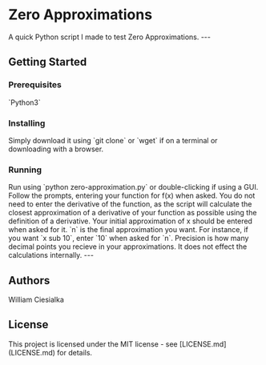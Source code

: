 <h1>Zero Approximations</h1>
A quick Python script I made to test Zero Approximations. 
---
<h2>Getting Started</h2>
<h3>Prerequisites</h3>
`Python3`
<h3>Installing</h3>
Simply download it using `git clone` or `wget` if on a terminal or downloading with a browser.
<h3>Running</h3>
Run using `python zero-approximation.py` or double-clicking if using a GUI.
Follow the prompts, entering your function for f(x) when asked. You do not need to enter the derivative of the function, as the script will calculate the closest approximation of a derivative of your function as possible using the definition of a derivative.
Your initial approximation of x should be entered when asked for it.
`n` is the final approximation you want. For instance, if you want `x sub 10`, enter `10` when asked for `n`.
Precision is how many decimal points you recieve in your approximations. It does not effect the calculations internally.
---
<h2>Authors</h2>
William Ciesialka

<h2>License</h2>
This project is licensed under the MIT license - see [LICENSE.md](LICENSE.md) for details.
